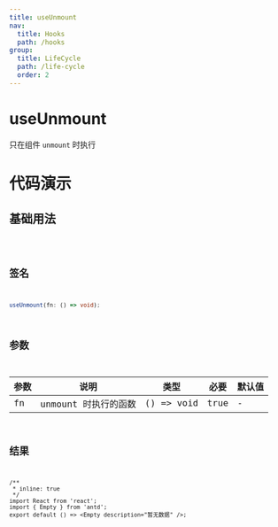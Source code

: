 ```yaml
---
title: useUnmount
nav:
  title: Hooks
  path: /hooks
group:
  title: LifeCycle
  path: /life-cycle
  order: 2
---
```


# useUnmount

只在组件 `unmount` 时执行

# 代码演示

## 基础用法

<code src="./example/ExampleBasic.tsx" />

## 签名

```ts
useUnmount(fn: () => void);
```

## 参数

| 参数 | 说明                 | 类型       | 必要 | 默认值 |
| ---- | -------------------- | ---------- | ---- | ------ |
| fn   | unmount 时执行的函数 | () => void | true | -      |

## 结果

```tsx
/**
 * inline: true
 */
import React from 'react';
import { Empty } from 'antd';
export default () => <Empty description="暂无数据" />;
```
